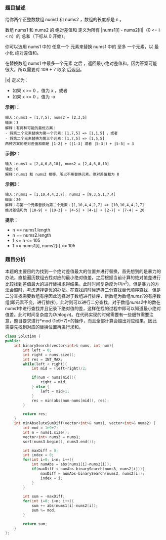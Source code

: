 ### 题目描述

给你两个正整数数组 nums1 和 nums2 ，数组的长度都是 n 。

数组 nums1 和 nums2 的 绝对差值和 定义为所有 |nums1[i] - nums2[i]|（0 <= i < n）的 总和（下标从 0 开始）。

你可以选用 nums1 中的 任意一个 元素来替换 nums1 中的 至多 一个元素，以 最小化 绝对差值和。

在替换数组 nums1 中最多一个元素 之后 ，返回最小绝对差值和。因为答案可能很大，所以需要对 109 + 7 取余 后返回。

|x| 定义为：

* 如果 x >= 0 ，值为 x ，或者
* 如果 x <= 0 ，值为 -x

**示例1：**

~~~
输入：nums1 = [1,7,5], nums2 = [2,3,5]
输出：3
解释：有两种可能的最优方案：
- 将第二个元素替换为第一个元素：[1,7,5] => [1,1,5] ，或者
- 将第二个元素替换为第三个元素：[1,7,5] => [1,5,5]
两种方案的绝对差值和都是 |1-2| + (|1-3| 或者 |5-3|) + |5-5| = 3
~~~

**示例2：**

~~~
输入：nums1 = [2,4,6,8,10], nums2 = [2,4,6,8,10]
输出：0
解释：nums1 和 nums2 相等，所以不用替换元素。绝对差值和为 0
~~~

**示例3：**

~~~
输入：nums1 = [1,10,4,4,2,7], nums2 = [9,3,5,1,7,4]
输出：20
解释：将第一个元素替换为第二个元素：[1,10,4,4,2,7] => [10,10,4,4,2,7]
绝对差值和为 |10-9| + |10-3| + |4-5| + |4-1| + |2-7| + |7-4| = 20
~~~

**提示：**

* n == nums1.length
* n == nums2.length
* 1 <= n <= 105
* 1 <= nums1[i], nums2[i] <= 105

### 题目分析

本题的主要目的为找到一个绝对差值最大的位置并进行替换，首先想到的是暴力的办法，直接遍历数组去找对应的最小绝对值差，之后根据当前计算的绝对值差进行比较找到差值最大的进行替换求得结果。此时时间复杂度为$O(n^2)$，但是暴力的方法会超时，考虑选择更优的办法。在查找的时候选择二分查找替代顺序查找，但是二分查找需要数组有序因此选择对于数组进行排序，新数组为数组*nums1*的有序数组(即元素不变，进行排序)，此时则可以进行二分查找，对于数组*nums2*中的数在nums1中进行查找并且记录下绝对值的差，这样在找的过程中即可以知道最小绝对值差。此时时间复杂度为$O(n\log n)$。在代码实现的时候需要有一些细节需要注意，题目要求进行*mod (1e9+7)*的操作，而且全部计算会超出对应结果，因此需要先找到对应的替换位置再进行求和。

~~~c++
class Solution {
public:
    int binarySearch(vector<int>& nums, int num){
        int left = 0;
        int right = nums.size();
        int res = INT_MAX;
        while(left < right){
            int mid = (left+right)/2;

            if(num < nums[mid]){
                right = mid;
            } else {
                left = mid+1;
            }
            res = min(abs(num-nums[mid]), res);
        }

        return res;
    }
    int minAbsoluteSumDiff(vector<int>& nums1, vector<int>& nums2) {
        int mod = 1e9+7;
        int n = nums1.size();
        vector<int> nums3 = nums1;
        sort(nums3.begin(), nums3.end());

        int maxDiff = 0;
        int index = 0;
        for(int i=0; i<n; i++){
            int numAbs = abs(nums1[i]-nums2[i]);
            if(maxDiff < numAbs-binarySearch(nums3, nums2[i])){
                maxDiff = numAbs-binarySearch(nums3, nums2[i]);
                index = i;
            }
        }
        
        int sum = -maxDiff;
        for(int i=0; i<n; i++){
            sum += abs(nums1[i]-nums2[i]);
            sum %= mod;
        }

        return sum;
    }
};
~~~

